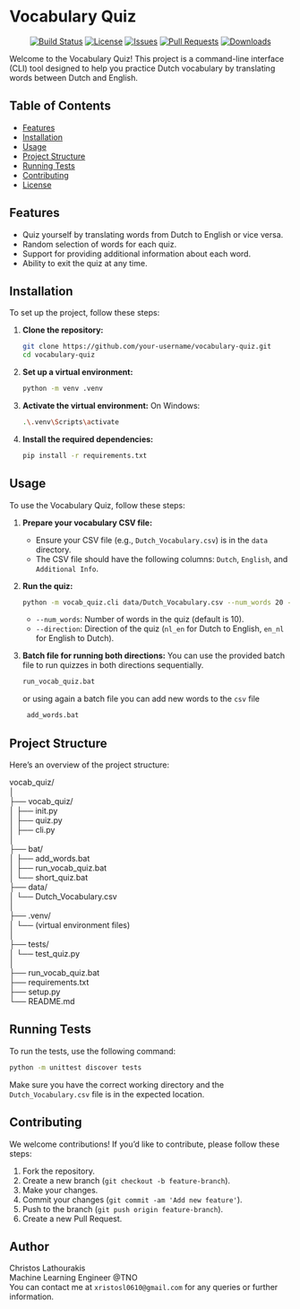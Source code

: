 # Vocabulary Quiz

<div align="center" markdown="1">

[![Build Status](https://img.shields.io/badge/build-passing-brightgreen)](https://github.com/xristosl0610/vocabulary-quiz/actions)
[![License](https://img.shields.io/badge/license-MIT-blue)](./LICENSE)
[![Issues](https://img.shields.io/github/issues/xristosl0610/vocabulary-quiz)](https://github.com/xristosl0610/vocabulary-quiz/issues)
[![Pull Requests](https://img.shields.io/github/issues-pr/xristosl0610/vocabulary-quiz)](https://github.com/xristosl0610/vocabulary-quiz/pulls)
[![Downloads](https://img.shields.io/badge/downloads-available-brightgreen)](https://github.com/xristosl0610/vocabulary-quiz/releases)

</div>

Welcome to the Vocabulary Quiz! This project is a command-line interface (CLI) tool designed to help you practice Dutch vocabulary by translating words between Dutch and English.

## Table of Contents
- [Features](#features)
- [Installation](#installation)
- [Usage](#usage)
- [Project Structure](#project-structure)
- [Running Tests](#running-tests)
- [Contributing](#contributing)
- [License](#license)

## Features
- Quiz yourself by translating words from Dutch to English or vice versa.
- Random selection of words for each quiz.
- Support for providing additional information about each word.
- Ability to exit the quiz at any time.

## Installation
To set up the project, follow these steps:

1. **Clone the repository:**
    ```bash
    git clone https://github.com/your-username/vocabulary-quiz.git
    cd vocabulary-quiz
    ```

2. **Set up a virtual environment:**
    ```bash
    python -m venv .venv
    ```

3. **Activate the virtual environment:**
   On Windows:
    ```bash
    .\.venv\Scripts\activate
    ```

4. **Install the required dependencies:**
    ```bash
    pip install -r requirements.txt
    ```

## Usage
To use the Vocabulary Quiz, follow these steps:

1. **Prepare your vocabulary CSV file:**
    - Ensure your CSV file (e.g., `Dutch_Vocabulary.csv`) is in the `data` directory.
    - The CSV file should have the following columns: `Dutch`, `English`, and `Additional Info`.

2. **Run the quiz:**
    ```bash
    python -m vocab_quiz.cli data/Dutch_Vocabulary.csv --num_words 20 --direction nl_en
    ```

    - `--num_words`: Number of words in the quiz (default is 10).
    - `--direction`: Direction of the quiz (`nl_en` for Dutch to English, `en_nl` for English to Dutch).

3. **Batch file for running both directions:**
    You can use the provided batch file to run quizzes in both directions sequentially.
    ```bash
    run_vocab_quiz.bat
    ```
   or using again a batch file you can add new words to the `csv` file
   ```bash
    add_words.bat
    ```

## Project Structure
Here’s an overview of the project structure:

vocab_quiz/<br>
│<br>
├── vocab_quiz/<br>
│ ├── init.py<br>
│ ├── quiz.py<br>
│ ├── cli.py<br>
│<br>
├── bat/<br>
│ ├── add_words.bat<br>
│ ├── run_vocab_quiz.bat<br>
│ └── short_quiz.bat<br>
├── data/<br>
│ └── Dutch_Vocabulary.csv<br>
│<br>
├── .venv/<br>
│ └── (virtual environment files)<br>
│<br>
├── tests/<br>
│ └── test_quiz.py<br>
│<br>
├── run_vocab_quiz.bat<br>
├── requirements.txt<br>
├── setup.py<br>
└── README.md

## Running Tests
To run the tests, use the following command:

```bash
python -m unittest discover tests
```

Make sure you have the correct working directory and the `Dutch_Vocabulary.csv` file is in the expected location.

## Contributing
We welcome contributions! If you’d like to contribute, please follow these steps:

1. Fork the repository.
2. Create a new branch (`git checkout -b feature-branch`).
3. Make your changes.
4. Commit your changes (`git commit -am 'Add new feature'`).
5. Push to the branch (`git push origin feature-branch`).
6. Create a new Pull Request.

## Author
Christos Lathourakis <br>
Machine Learning Engineer @TNO <br>
You can contact me at `xristosl0610@gmail.com` for any queries or further information.

